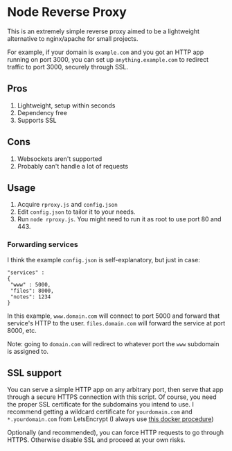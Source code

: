 # Node Reverse Proxy

This is an extremely simple reverse proxy aimed to be a lightweight alternative to nginx/apache for small projects.

For example, if your domain is `example.com` and you got an HTTP app running on port 3000, you can set up `anything.example.com` to redirect traffic to port 3000, securely through SSL.

## Pros

1. Lightweight, setup within seconds
2. Dependency free
3. Supports SSL

## Cons

1. Websockets aren't supported
2. Probably can't handle a lot of requests

## Usage

1. Acquire `rproxy.js` and `config.json`
2. Edit `config.json` to tailor it to your needs. 
3. Run `node rproxy.js`. You might need to run it as root to use port 80 and 443.

### Forwarding services

I think the example `config.json` is self-explanatory, but just in case:

    "services" :
    {
     "www" : 5000,
     "files": 8000,
     "notes": 1234
    }
    
In this example, `www.domain.com` will connect to port 5000 and forward that service's HTTP to the user. `files.domain.com` will forward the service at port 8000, etc.

Note: going to `domain.com` will redirect to whatever port the `www` subdomain is assigned to.

## SSL support

You can serve a simple HTTP app on any arbitrary port, then serve that app through a secure HTTPS connection with this script. Of course, you need the proper SSL certificate for the subdomains you intend to use. I recommend getting a wildcard certificate for `yourdomain.com` and `*.yourdomain.com` from LetsEncrypt (I always use [this docker procedure](https://www.bennadel.com/blog/3420-obtaining-a-wildcard-ssl-certificate-from-letsencrypt-using-the-dns-challenge.htm))

Optionally (and recommended), you can force HTTP requests to go through HTTPS. Otherwise disable SSL and proceed at your own risks.

